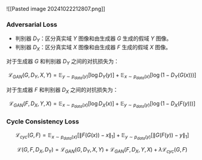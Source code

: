 
![[Pasted image 20241022212807.png]]

### Adversarial Loss

- 判别器 $D_Y$：区分真实域 $Y$ 图像和由生成器 $G$  生成的假域 $Y$ 图像。
- 判别器 $D_X$：区分真实域 $X$ 图像和由生成器  $F$ 生成的假域 $X$ 图像。

对于生成器 $G$ 和判别器 $D_Y$ 之间的对抗损失为：

$$
\mathcal{L}_{GAN}(G, D_Y, X, Y) = \mathbb{E}_{y \sim p_{data}(y)} [\log D_Y(y)] + \mathbb{E}_{x \sim p_{data}(x)} [\log (1 - D_Y(G(x)))]
$$

对于生成器 $F$ 和判别器 $D_X$ 之间的对抗损失为：

$$
\mathcal{L}_{GAN}(F, D_X, Y, X) = \mathbb{E}_{x \sim p_{data}(x)} [\log D_X(x)] + \mathbb{E}_{y \sim p_{data}(y)} [\log (1 - D_X(F(y)))]
$$

### Cycle Consistency Loss


$$
\mathcal{L}_{cyc}(G, F) = \mathbb{E}_{x \sim p_{data}(x)} [\| F(G(x)) - x \|_1] + \mathbb{E}_{y \sim p_{data}(y)} [\| G(F(y)) - y \|_1]
$$


$$
\mathcal{L}(G, F, D_X, D_Y) = \mathcal{L}_{GAN}(G, D_Y, X, Y) + \mathcal{L}_{GAN}(F, D_X, Y, X) + \lambda \mathcal{L}_{cyc}(G, F)
$$


